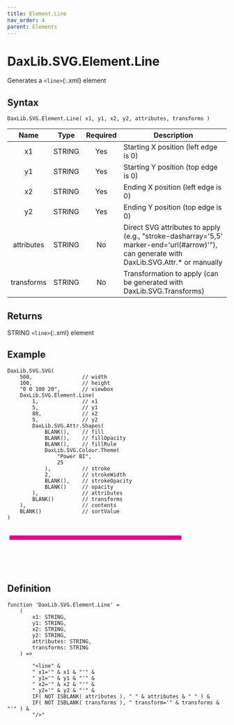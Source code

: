 ```yaml
---
title: Element.Line
nav_order: 4
parent: Elements
---
```


# DaxLib.SVG.Element.Line

Generates a `<line>`{:.xml} element

## Syntax
```dax
DaxLib.SVG.Element.Line( x1, y1, x2, y2, attributes, transforms )
```

| Name       | Type   | Required | Description                                                               |
|:---:|:---:|:---:|---|
| x1         | <span class="type-label string">STRING</span> | Yes      | Starting X position (left edge is 0)                                    |
| y1         | <span class="type-label string">STRING</span> | Yes      | Starting Y position (top edge is 0)                                     |
| x2         | <span class="type-label string">STRING</span> | Yes      | Ending X position (left edge is 0)                                      |
| y2         | <span class="type-label string">STRING</span> | Yes      | Ending Y position (top edge is 0)                                       |
| attributes | <span class="type-label string">STRING</span> | No       | Direct SVG attributes to apply (e.g., "stroke-dasharray='5,5' marker-end='url(#arrow)'"), can generate with DaxLib.SVG.Attr.* or manually |
| transforms | <span class="type-label string">STRING</span> | No       | Transformation to apply (can be generated with DaxLib.SVG.Transforms)   |

## Returns

<span class="type-label string">STRING</span> `<line>`{:.xml} element

## Example

```dax
DaxLib.SVG.SVG(
    500,                // width
    100,                // height
    "0 0 100 20",       // viewbox
    DaxLib.SVG.Element.Line(
        1,              // x1
        5,              // y1
        80,             // x2
        5,              // y2
        DaxLib.SVG.Attr.Shapes(
            BLANK(),    // fill
            BLANK(),    // fillOpacity
            BLANK(),    // fillRule
            DaxLib.SVG.Colour.Theme(
                "Power BI",
                25
            ),          // stroke
            2,          // strokeWidth
            BLANK(),    // strokeOpacity
            BLANK()     // opacity
        ),              // attributes
        BLANK()         // transforms
    ),                  // contents
    BLANK()             // sortValue
)
```

<svg width='500' height='100' viewbox= '0 0 100 20' xmlns='http://www.w3.org/2000/svg'><line x1='1' y1='5' x2='80' y2='5' stroke='#EC008C' stroke-width='2'  /></svg>

## Definition

```dax
function 'DaxLib.SVG.Element.Line' =
    (
        x1: STRING,
        y1: STRING,
        x2: STRING,
        y2: STRING,
        attributes: STRING,
        transforms: STRING
    ) =>  
        
        "<line" &
        " x1='" & x1 & "'" &
        " y1='" & y1 & "'" &
        " x2='" & x2 & "'" &
        " y2='" & y2 & "'" &
        IF( NOT ISBLANK( attributes ), " " & attributes & " " ) &
        IF( NOT ISBLANK( transforms ), " transform='" & transforms & "'" ) & 
        "/>"
```